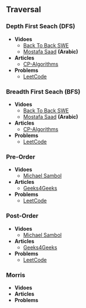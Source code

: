 ## Traversal
### Depth First Seach (DFS)
+ **Vidoes**
  + [Back To Back SWE](https://www.youtube.com/watch?v=TIbUeeksXcI&t=15s)
  + [Mostafa Saad](https://www.youtube.com/watch?v=9DP0X2xlPCo) **(Arabic)**
+ **Articles**
  + [CP-Algorithms](https://cp-algorithms.com/graph/depth-first-search.html)
+ **Problems**
  + [LeetCode](https://leetcode.com/list/963itaxc)
### Breadth First Seach (BFS)
+ **Vidoes**
  + [Back To Back SWE](https://www.youtube.com/watch?v=TIbUeeksXcI&t=15s)
  + [Mostafa Saad](https://www.youtube.com/watch?v=COB1GHq0YwY) **(Arabic)**
+ **Articles**
  + [CP-Algorithms](https://cp-algorithms.com/graph/breadth-first-search.html)
+ **Problems**
  + [LeetCode](https://leetcode.com/list/963i8rhi)
### Pre-Order 
+ **Vidoes**
  + [Michael Sambol](https://www.youtube.com/watch?v=1WxLM2hwL-U)
+ **Articles**
  + [Geeks4Geeks](https://www.geeksforgeeks.org/tree-traversals-inorder-preorder-and-postorder/)
+ **Problems**
  + [LeetCode](https://leetcode.com/list/963iqccv)
### Post-Order
+ **Vidoes**
  + [Michael Sambol](https://www.youtube.com/watch?v=4zVdfkpcT6U)
+ **Articles**
  + [Geeks4Geeks](https://www.geeksforgeeks.org/tree-traversals-inorder-preorder-and-postorder/)
+ **Problems**
  + [LeetCode](https://leetcode.com/list/963i641j)
### Morris
+ **Vidoes**
+ **Articles**
+ **Problems**
